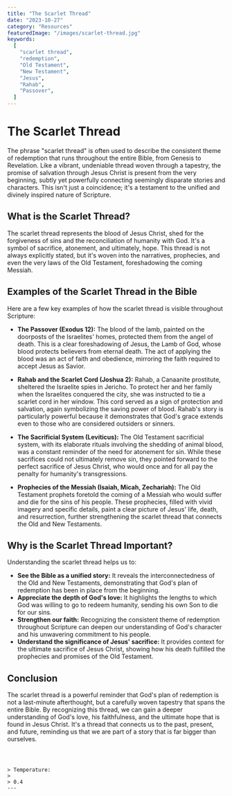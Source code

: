 ```yaml
---
title: "The Scarlet Thread"
date: "2023-10-27"
category: "Resources"
featuredImage: "/images/scarlet-thread.jpg"
keywords:
  [
    "scarlet thread",
    "redemption",
    "Old Testament",
    "New Testament",
    "Jesus",
    "Rahab",
    "Passover",
  ]
---
```


# The Scarlet Thread

The phrase "scarlet thread" is often used to describe the consistent theme of redemption that runs throughout the entire Bible, from Genesis to Revelation. Like a vibrant, undeniable thread woven through a tapestry, the promise of salvation through Jesus Christ is present from the very beginning, subtly yet powerfully connecting seemingly disparate stories and characters. This isn't just a coincidence; it's a testament to the unified and divinely inspired nature of Scripture.

## What is the Scarlet Thread?

The scarlet thread represents the blood of Jesus Christ, shed for the forgiveness of sins and the reconciliation of humanity with God. It's a symbol of sacrifice, atonement, and ultimately, hope. This thread is not always explicitly stated, but it's woven into the narratives, prophecies, and even the very laws of the Old Testament, foreshadowing the coming Messiah.

## Examples of the Scarlet Thread in the Bible

Here are a few key examples of how the scarlet thread is visible throughout Scripture:

- **The Passover (Exodus 12):** The blood of the lamb, painted on the doorposts of the Israelites' homes, protected them from the angel of death. This is a clear foreshadowing of Jesus, the Lamb of God, whose blood protects believers from eternal death. The act of applying the blood was an act of faith and obedience, mirroring the faith required to accept Jesus as Savior.

- **Rahab and the Scarlet Cord (Joshua 2):** Rahab, a Canaanite prostitute, sheltered the Israelite spies in Jericho. To protect her and her family when the Israelites conquered the city, she was instructed to tie a scarlet cord in her window. This cord served as a sign of protection and salvation, again symbolizing the saving power of blood. Rahab's story is particularly powerful because it demonstrates that God's grace extends even to those who are considered outsiders or sinners.

- **The Sacrificial System (Leviticus):** The Old Testament sacrificial system, with its elaborate rituals involving the shedding of animal blood, was a constant reminder of the need for atonement for sin. While these sacrifices could not ultimately remove sin, they pointed forward to the perfect sacrifice of Jesus Christ, who would once and for all pay the penalty for humanity's transgressions.

- **Prophecies of the Messiah (Isaiah, Micah, Zechariah):** The Old Testament prophets foretold the coming of a Messiah who would suffer and die for the sins of his people. These prophecies, filled with vivid imagery and specific details, paint a clear picture of Jesus' life, death, and resurrection, further strengthening the scarlet thread that connects the Old and New Testaments.

## Why is the Scarlet Thread Important?

Understanding the scarlet thread helps us to:

- **See the Bible as a unified story:** It reveals the interconnectedness of the Old and New Testaments, demonstrating that God's plan of redemption has been in place from the beginning.
- **Appreciate the depth of God's love:** It highlights the lengths to which God was willing to go to redeem humanity, sending his own Son to die for our sins.
- **Strengthen our faith:** Recognizing the consistent theme of redemption throughout Scripture can deepen our understanding of God's character and his unwavering commitment to his people.
- **Understand the significance of Jesus' sacrifice:** It provides context for the ultimate sacrifice of Jesus Christ, showing how his death fulfilled the prophecies and promises of the Old Testament.

## Conclusion

The scarlet thread is a powerful reminder that God's plan of redemption is not a last-minute afterthought, but a carefully woven tapestry that spans the entire Bible. By recognizing this thread, we can gain a deeper understanding of God's love, his faithfulness, and the ultimate hope that is found in Jesus Christ. It's a thread that connects us to the past, present, and future, reminding us that we are part of a story that is far bigger than ourselves.

```



> Temperature:
>
> 0.4
---

```

